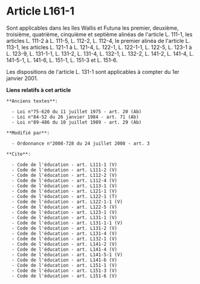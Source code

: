 # Article L161-1

Sont applicables dans les îles Wallis et Futuna les premier, deuxième, troisième, quatrième, cinquième et septième alinéas de
l'article L. 111-1, les articles L. 111-2 à L. 111-5, L. 112-2, L. 112-4, le premier alinéa de l'article L. 113-1, les
articles L. 121-1 à L. 121-4, 
L. 122-1, L. 122-1-1, L. 122-5, L. 123-1 à L. 123-9, L. 131-1-1, L. 131-2, L. 131-4, L. 132-1, L. 132-2, L. 141-2, L. 141-4,
L. 141-5-1, L. 141-6, L. 151-1, L. 151-3 et L. 151-6. 

Les dispositions de l'article L. 131-1 sont applicables à compter du 1er janvier 2001.

**Liens relatifs à cet article**

	**Anciens textes**:

	  - Loi n°75-620 du 11 juillet 1975 - art. 20 (Ab)
	  - Loi n°84-52 du 26 janvier 1984 - art. 71 (Ab)
	  - Loi n°89-486 du 10 juillet 1989 - art. 29 (Ab)

	**Modifié par**:

	  - Ordonnance n°2008-728 du 24 juillet 2008 - art. 3

	**Cite**:

	  - Code de l'éducation - art. L111-1 (V)
	  - Code de l'éducation - art. L111-2 (V)
	  - Code de l'éducation - art. L112-2 (V)
	  - Code de l'éducation - art. L112-4 (V)
	  - Code de l'éducation - art. L113-1 (V)
	  - Code de l'éducation - art. L121-1 (V)
	  - Code de l'éducation - art. L122-1 (T)
	  - Code de l'éducation - art. L122-1-1 (V)
	  - Code de l'éducation - art. L122-5 (V)
	  - Code de l'éducation - art. L123-1 (V)
	  - Code de l'éducation - art. L131-1 (V)
	  - Code de l'éducation - art. L131-1-1 (V)
	  - Code de l'éducation - art. L131-2 (V)
	  - Code de l'éducation - art. L131-4 (V)
	  - Code de l'éducation - art. L132-1 (V)
	  - Code de l'éducation - art. L141-2 (V)
	  - Code de l'éducation - art. L141-4 (V)
	  - Code de l'éducation - art. L141-5-1 (V)
	  - Code de l'éducation - art. L141-6 (V)
	  - Code de l'éducation - art. L151-1 (V)
	  - Code de l'éducation - art. L151-3 (V)
	  - Code de l'éducation - art. L151-6 (V)
